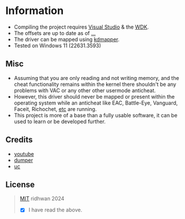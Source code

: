 # Information
- Compiling the project requires [Visual Studio](https://visualstudio.microsoft.com/downloads/) & the [WDK](https://learn.microsoft.com/en-us/windows-hardware/drivers/download-the-wdk#download-icon-for-wdk-step-3-install-wdk).
- The offsets are up to date as of [...](https://steamdb.info/changelist/23684880/)
- The driver can be mapped using [kdmapper](https://github.com/TheCruZ/kdmapper).
- Tested on Windows 11 (22631.3593)

## Misc
- Assuming that you are only reading and not writing memory, and the cheat functionality remains within the kernel there shouldn't be any problems with VAC or any other other usermode anticheat.
- However, this driver should never be mapped or present within the operating system while an anticheat like EAC, Battle-Eye, Vanguard, Faceit, Richochet, [etc](https://levvvel.com/games-with-kernel-level-anti-cheat-software/) are running.
- This project is more of a base than a fully usable software, it can be used to learn or be developed further.

## Credits
- [youtube](https://www.youtube.com/results?search_query=how+to+make+a+kernel+driver)
- [dumper](https://github.com/a2x/cs2-dumper)
- [uc](https://www.unknowncheats.me/forum/counter-strike-2-a/606947-bomb-esp-help.html)


## License
> [MIT](https://opensource.org/license/mit) ridhwan 2024
> - [x] I have read the above.
